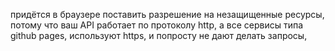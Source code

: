 придётся в браузере поставить разрешение на незащищенные ресурсы, потому что ваш API работает по протоколу http, а все сервисы типа github pages, используют https, и попросту не дают делать запросы,
